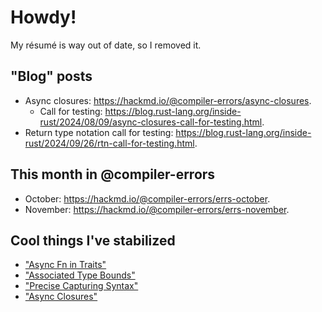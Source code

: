 # Howdy! 

My résumé is way out of date, so I removed it.

## "Blog" posts

- Async closures: <https://hackmd.io/@compiler-errors/async-closures>.
  - Call for testing: <https://blog.rust-lang.org/inside-rust/2024/08/09/async-closures-call-for-testing.html>.
- Return type notation call for testing: <https://blog.rust-lang.org/inside-rust/2024/09/26/rtn-call-for-testing.html>.

## This month in @compiler-errors

- October: <https://hackmd.io/@compiler-errors/errs-october>.
- November: <https://hackmd.io/@compiler-errors/errs-november>.

## Cool things I've stabilized

- ["Async Fn in Traits"](https://github.com/rust-lang/rust/pull/115822)
- ["Associated Type Bounds"](https://github.com/rust-lang/rust/pull/122055)
- ["Precise Capturing Syntax"](https://github.com/rust-lang/rust/pull/127672)
- ["Async Closures"](https://github.com/rust-lang/rust/pull/132706)
